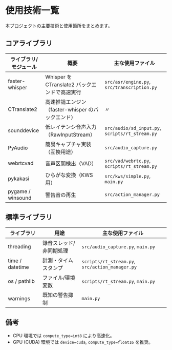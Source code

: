 # 使用技術一覧

本プロジェクトの主要技術と使用箇所をまとめます。

## コアライブラリ

| ライブラリ/モジュール | 概要 | 主な使用ファイル |
|---|---|---|
| faster-whisper | Whisper を CTranslate2 バックエンドで高速実行 | `src/asr/engine.py`, `src/transcription.py` |
| CTranslate2 | 高速推論エンジン（faster-whisper のバックエンド） | 〃 |
| sounddevice | 低レイテンシ音声入力（RawInputStream） | `src/audio/sd_input.py`, `scripts/rt_stream.py` |
| PyAudio | 簡易キャプチャ実装（互換用途） | `src/audio_capture.py` |
| webrtcvad | 音声区間検出（VAD） | `src/vad/webrtc.py`, `scripts/rt_stream.py` |
| pykakasi | ひらがな変換（KWS 用） | `src/kws/simple.py`, `main.py` |
| pygame / winsound | 警告音の再生 | `src/action_manager.py` |

## 標準ライブラリ

| ライブラリ | 用途 | 主な使用ファイル |
|---|---|---|
| threading | 録音スレッド/非同期処理 | `src/audio_capture.py`, `main.py` |
| time / datetime | 計測・タイムスタンプ | `scripts/rt_stream.py`, `src/action_manager.py` |
| os / pathlib | ファイル/環境変数 | `scripts/rt_stream.py`, `main.py` |
| warnings | 既知の警告抑制 | `main.py` |

## 備考

- CPU 環境では `compute_type=int8` により高速化。
- GPU (CUDA) 環境では `device=cuda`, `compute_type=float16` を推奨。
